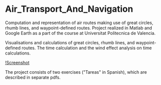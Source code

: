 # Air_Transport_And_Navigation
Computation and representation of air routes making use of great circles, rhumb lines, and waypoint-defined routes. Project realized in Matlab and Google Earth as a part of the course at Universitat Politecnica de Valencia.

Visualisations and calculations of great circles, rhumb lines, and waypoint-defined routes. The time calculation and the wind effect analysis on time calculations.

[!Screenshot](Air_Transport_And_Navigation/Tarea1/TAREA1/Maps/allroutes12.jpg)

The project consists of two exercises ("Tareas" in Spanish), which are described in separate pdfs.
